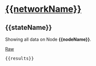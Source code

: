 # [{{networkName}}](/web/networks/{{networkName}}/nodes)

## {{stateName}}

Showing all data on Node **{{nodeName}}**. 

[Raw](/web/networks/{{networkName}}/nodes/{{nodeName}}/apps/{{appName}}/states/{{stateName}}/all/raw)
<pre>
{{results}}
</pre>

